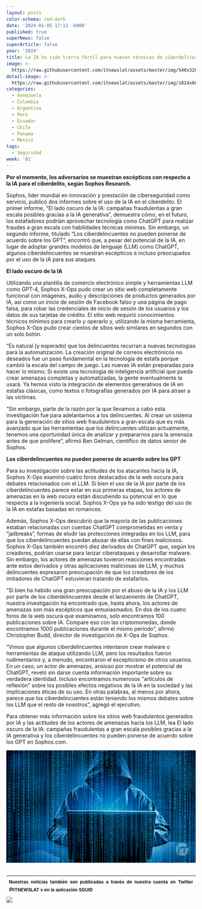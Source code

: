 ```yaml
---
layout: posts
color-schema: red-dark
date: '2024-01-05 17:12 -0400'
published: true
superNews: false
superArticle: false
year: '2024'
title: La IA ha sido tierra fértil para nuevas técnicas de ciberdelitos
image: >-
  https://raw.githubusercontent.com/itnewslat/assets/master/img/540x320/Ciberataque-p.jpg
detail-image: >-
  https://raw.githubusercontent.com/itnewslat/assets/master/img/1024x680/Ciberataque-g.jpg
categories:
  - Venezuela
  - Colombia
  - Argentina
  - Perú
  - Ecuador
  - Chile
  - Panama
  - Mexico
tags:
  - Seguridad
week: '01'
---
```

**Por el momento, los adversarios se muestran escépticos con respecto a la IA para el ciberdelito, según Sophos Research.**

Sophos, líder mundial en innovación y prestación de ciberseguridad como servicio, publicó dos informes sobre el uso de la IA en el ciberdelito. El primer informe, “El lado oscuro de la IA: campañas fraudulentas a gran escala posibles gracias a la IA generativa”, demuestra cómo, en el futuro, los estafadores podrían aprovechar tecnología como ChatGPT para realizar fraudes a gran escala con habilidades técnicas mínimas. Sin embargo, un segundo informe, titulado “Los ciberdelincuentes no pueden ponerse de acuerdo sobre los GPT”, encontró que, a pesar del potencial de la IA, en lugar de adoptar grandes modelos de lenguaje (LLM) como ChatGPT, algunos ciberdelincuentes se muestran escépticos e incluso preocupados por el uso de la IA para sus ataques.

**El lado oscuro de la IA**

Utilizando una plantilla de comercio electrónico simple y herramientas LLM como GPT-4, Sophos X-Ops pudo crear un sitio web completamente funcional con imágenes, audio y descripciones de productos generados por IA, así como un inicio de sesión de Facebook falso y una página de pago falsa, para robar las credenciales de inicio de sesión de los usuarios y los datos de sus tarjetas de crédito. El sitio web requirió conocimientos técnicos mínimos para crearlo y operarlo y, utilizando la misma herramienta, Sophos X-Ops pudo crear cientos de sitios web similares en segundos con un solo botón.

“Es natural (y esperado) que los delincuentes recurran a nuevas tecnologías para la automatización. La creación original de correos electrónicos no deseados fue un paso fundamental en la tecnología de estafa porque cambió la escala del campo de juego. Las nuevas IA están preparadas para hacer lo mismo; Si existe una tecnología de inteligencia artificial que pueda crear amenazas completas y automatizadas, la gente eventualmente la usará. Ya hemos visto la integración de elementos generativos de IA en estafas clásicas, como textos o fotografías generados por IA para atraer a las víctimas.

“Sin embargo, parte de la razón por la que llevamos a cabo esta investigación fue para adelantarnos a los delincuentes. Al crear un sistema para la generación de sitios web fraudulentos a gran escala que es más avanzado que las herramientas que los delincuentes utilizan actualmente, tenemos una oportunidad única de analizar y prepararnos para la amenaza antes de que prolifere”, afirmó Ben Gelman, científico de datos senior de Sophos.

**Los ciberdelincuentes no pueden ponerse de acuerdo sobre los GPT**

Para su investigación sobre las actitudes de los atacantes hacia la IA, Sophos X-Ops examinó cuatro foros destacados de la web oscura para debates relacionados con el LLM. Si bien el uso de la IA por parte de los ciberdelincuentes parece estar en sus primeras etapas, los actores de amenazas en la web oscura están discutiendo su potencial en lo que respecta a la ingeniería social. Sophos X-Ops ya ha sido testigo del uso de la IA en estafas basadas en romances.

Además, Sophos X-Ops descubrió que la mayoría de las publicaciones estaban relacionadas con cuentas ChatGPT comprometidas en venta y “jailbreaks”, formas de eludir las protecciones integradas en los LLM, para que los ciberdelincuentes puedan abusar de ellas con fines maliciosos. Sophos X-Ops también encontró diez derivados de ChatGPT que, según los creadores, podrían usarse para lanzar ciberataques y desarrollar malware. Sin embargo, los actores de amenazas tuvieron reacciones encontradas ante estos derivados y otras aplicaciones maliciosas de LLM, y muchos delincuentes expresaron preocupación de que los creadores de los imitadores de ChatGPT estuvieran tratando de estafarlos.

“Si bien ha habido una gran preocupación por el abuso de la IA y los LLM por parte de los ciberdelincuentes desde el lanzamiento de ChatGPT, nuestra investigación ha encontrado que, hasta ahora, los actores de amenazas son más escépticos que entusiasmados. En dos de los cuatro foros de la web oscura que examinamos, solo encontramos 100 publicaciones sobre IA. Compare eso con las criptomonedas, donde encontramos 1000 publicaciones durante el mismo período”, afirmó Christopher Budd, director de investigación de X-Ops de Sophos.

“Vimos que algunos ciberdelincuentes intentaron crear malware o herramientas de ataque utilizando LLM, pero los resultados fueron rudimentarios y, a menudo, encontraron el escepticismo de otros usuarios. En un caso, un actor de amenazas, ansioso por mostrar el potencial de ChatGPT, reveló sin darse cuenta información importante sobre su verdadera identidad. Incluso encontramos numerosos “artículos de reflexión” sobre los posibles efectos negativos de la IA en la sociedad y las implicaciones éticas de su uso. En otras palabras, al menos por ahora, parece que los ciberdelincuentes están teniendo los mismos debates sobre los LLM que el resto de nosotros”, agregó el ejecutivo.

Para obtener más información sobre los sitios web fraudulentos generados por IA y las actitudes de los actores de amenazas hacia los LLM, lea El lado oscuro de la IA: campañas fraudulentas a gran escala posibles gracias a la IA generativa y los ciberdelincuentes no pueden ponerse de acuerdo sobre los GPT en Sophos.com.

![](https://raw.githubusercontent.com/itnewslat/assets/master/img/540x320/Ciberataque-p.jpg) 

<table style="height: 42px;" width="569">
<tbody>
<tr>
<td style="text-align: justify;"><sub><strong>Nuestras noticias también son publicadas a través de nuestra cuenta en Twitter <a href="https://twitter.com/itnewslat?lang=es">@ITNEWSLAT</a> y en la aplicación <a href="https://squidapp.co/en/">SQUID</a></strong></sub></td>
</tr>
</tbody>
</table>

<img src="https://tracker.metricool.com/c3po.jpg?hash=56f88a41e39ab42c063cc51676587a04"/>